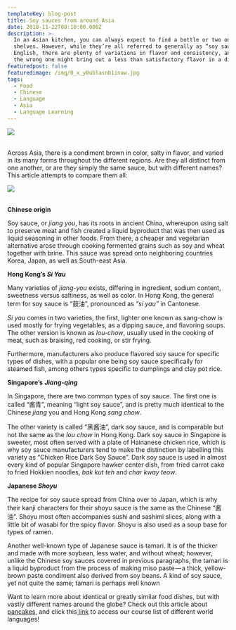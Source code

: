 ```yaml
---
templateKey: blog-post
title: Soy sauces from around Asia
date: 2018-11-22T08:10:00.000Z
description: >-
  In an Asian kitchen, you can always expect to find a bottle or two on the
  shelves. However, while they’re all referred to generally as “soy sauce” in
  English, there are plenty of variations in flavor and consistency, and using
  the wrong one might bring out a less than satisfactory flavor in a dish.
featuredpost: false
featuredimage: /img/0_x_y0ublasnb1inaw.jpg
tags:
  - Food
  - Chinese
  - Language
  - Asia
  - Language Learning
---
```

![](/img/0_x_y0ublasnb1inaw.jpg)

<br>Across Asia, there is a condiment brown in color, salty in flavor, and varied in its many forms throughout the different regions. Are they all distinct from one another, or are they simply the same sauce, but with different names? This article attempts to compare them all:

![](/img/s1.png)

<br>**Chinese origin**



Soy sauce, or _jiang you_, has its roots in ancient China, whereupon using salt to preserve meat and fish created a liquid byproduct that was then used as liquid seasoning in other foods. From there, a cheaper and vegetarian alternative arose through cooking fermented grains such as soy and wheat together with brine. This sauce was spread onto neighboring countries Korea, Japan, as well as South-east Asia.



**Hong Kong’s _Si Yau_**



Many varieties of _jiang-you_ exists, differing in ingredient, sodium content, sweetness versus saltiness, as well as color. In Hong Kong, the general term for soy sauce is “鼓油”, pronounced as _“si yau”_ in Cantonese.



_Si yau_ comes in two varieties, the first, lighter one known as sang-chow is used mostly for frying vegetables, as a dipping sauce, and flavoring soups. The other version is known as _lou-chow_, usually used in the cooking of meat, such as braising, red cooking, or stir frying.



Furthermore, manufacturers also produce flavored soy sauce for specific types of dishes, with a popular one being soy sauce specifically for steamed fish, among others types specific to dumplings and clay pot rice.



**Singapore’s** _**Jiang-qing**_



In Singapore, there are two common types of soy sauce. The first one is called “酱青”, meaning “light soy sauce”, and is pretty much identical to the Chinese _jiang_ you and Hong Kong _sang chow_.



The other variety is called “黑酱油”, dark soy sauce, and is comparable but not the same as the _lou chow_ in Hong Kong. Dark soy sauce in Singapore is sweeter, most often served with a plate of Hainanese chicken rice, which is why soy sauce manufacturers tend to make the distinction by labelling this variety as “Chicken Rice Dark Soy Sauce”. Dark soy sauce is used in almost every kind of popular Singapore hawker center dish, from fried carrot cake to fried Hokkien noodles, _bak kut teh_ and _char kway teow_.



**Japanese _Shoyu_**



The recipe for soy sauce spread from China over to Japan, which is why their kanji characters for their _shoyu_ sauce is the same as the Chinese “酱油”. Shoyu most often accompanies sushi and sashimi slices, along with a little bit of wasabi for the spicy flavor. Shoyu is also used as a soup base for types of ramen.



Another well-known type of Japanese sauce is tamari. It is of the thicker and made with more soybean, less water, and without wheat; however, unlike the Chinese soy sauces covered in previous paragraphs, the tamari is a liquid byproduct from the process of making miso paste — a thick, yellow-brown paste condiment also derived from soy beans. A kind of soy sauce, yet not quite the same; tamari is perhaps well known



Want to learn more about identical or greatly similar food dishes, but with vastly different names around the globe? Check out this article about [pancakes](https://blog.fluentup.com/what-do-pancakes-look-like-in-your-country/), and click this[ link](https://fluentup.com/search) to access our course list of different world languages!
